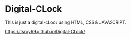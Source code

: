 # Digital-CLock
This is just a digital-cLock using HTML, CSS & JAVASCRIPT.

https://itsroy69.github.io/Digital-CLock/
